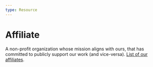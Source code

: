 ```yaml
---
type: Resource
---
```


# Affiliate

A non-profit organization whose mission aligns with ours, that has committed to publicly support our work (and vice-versa). [List of our affiliates](../organization/affiliates.md).
